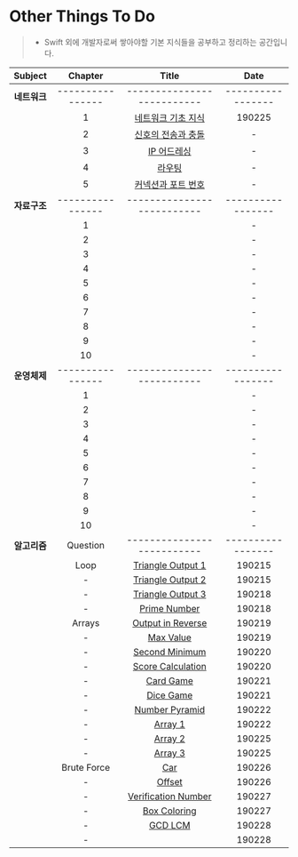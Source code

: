 # Other Things To Do
> - Swift 외에 개발자로써 쌓아야할 기본 지식들을 공부하고 정리하는 공간입니다.

| Subject | Chapter | Title | Date |
| :---: | :---: | :---: | :---: |
| **네트워크** | ---------------- | -------------------------- | ----------------- |
| | 1 | [네트워크 기초 지식](https://github.com/wargi/Etc/blob/master/Network/Chapter1.md) | 190225 |
| | 2 | [신호의 전송과 충돌](https://github.com/wargi/Etc/blob/master/Network/Chapter2.md) | - |
| | 3 | [IP 어드레싱](https://github.com/wargi/Etc/blob/master/Network/Chapter3.md) | - |
| | 4 | [라우팅](https://github.com/wargi/Etc/blob/master/Network/Chapter4.md) | - |
| | 5 | [커넥션과 포트 번호](https://github.com/wargi/Etc/blob/master/Network/Chapter5.md) | - |
| **자료구조** | ---------------- | -------------------------- | ----------------- |
| | 1 | []() | - |
| | 2 | []() | - |
| | 3 | []() | - |
| | 4 | []() | - |
| | 5 | []() | - |
| | 6 | []() | - |
| | 7 | []() | - |
| | 8 | []() | - |
| | 9 | []() | - |
| | 10 | []() | - |
| **운영체제** | ---------------- | -------------------------- | ----------------- |
| | 1 | []() | - |
| | 2 | []() | - |
| | 3 | []() | - |
| | 4 | []() | - |
| | 5 | []() | - |
| | 6 | []() | - |
| | 7 | []() | - |
| | 8 | []() | - |
| | 9 | []() | - |
| | 10 | []() | - |
| **알고리즘** | Question | -------------------------- | ----------------- |
| | Loop | [Triangle Output 1](https://github.com/wargi/Etc/blob/master/Algorithm/Chapter1.md) | 190215 |
| | - | [Triangle Output 2](https://github.com/wargi/Etc/blob/master/Algorithm/Chapter2.md) | 190215 |
| | - | [Triangle Output 3](https://github.com/wargi/Etc/blob/master/Algorithm/Chapter3.md) | 190218 |
| | - | [Prime Number](https://github.com/wargi/Etc/blob/master/Algorithm/Chapter4.md) | 190218 |
| | Arrays | [Output in Reverse](https://github.com/wargi/Etc/blob/master/Algorithm/Chapter5.md) | 190219 |
| | - | [Max Value](https://github.com/wargi/Etc/blob/master/Algorithm/Chapter6.md) | 190219 |
| | - | [Second Minimum](https://github.com/wargi/Etc/blob/master/Algorithm/Chapter7.md) | 190220 |
| | - | [Score Calculation](https://github.com/wargi/Etc/blob/master/Algorithm/Chapter8.md) | 190220 |
| | - | [Card Game](https://github.com/wargi/Etc/blob/master/Algorithm/Chapter9.md) | 190221 |
| | - | [Dice Game](https://github.com/wargi/Etc/blob/master/Algorithm/Chapter10.md) | 190221 |
| | - | [Number Pyramid](https://github.com/wargi/Etc/blob/master/Algorithm/Chapter11.md) | 190222 |
| | - | [Array 1](https://github.com/wargi/Etc/blob/master/Algorithm/Chapter12.md) | 190222 |
| | - | [Array 2](https://github.com/wargi/Etc/blob/master/Algorithm/Chapter13.md) | 190225 |
| | - | [Array 3](https://github.com/wargi/Etc/blob/master/Algorithm/Chapter14.md) | 190225 |
| | Brute Force | [Car](https://github.com/wargi/Etc/blob/master/Algorithm/Chapter15.md) | 190226 |
| | - | [Offset](https://github.com/wargi/Etc/blob/master/Algorithm/Chapter16.md) | 190226 |
| | - | [Verification Number](https://github.com/wargi/Etc/blob/master/Algorithm/Chapter17.md) | 190227 |
| | - | [Box Coloring](https://github.com/wargi/Etc/blob/master/Algorithm/Chapter18.md) | 190227 |
| | - | [GCD LCM](https://github.com/wargi/Etc/blob/master/Algorithm/Chapter19.md) | 190228 |
| | - | [](https://github.com/wargi/Etc/blob/master/Algorithm/Chapter20.md) | 190228 |

